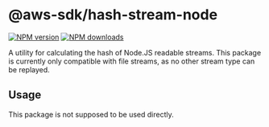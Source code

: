 # @aws-sdk/hash-stream-node

[![NPM version](https://img.shields.io/npm/v/@aws-sdk/hash-stream-node/beta.svg)](https://www.npmjs.com/package/@aws-sdk/hash-stream-node)
[![NPM downloads](https://img.shields.io/npm/dm/@aws-sdk/hash-stream-node.svg)](https://www.npmjs.com/package/@aws-sdk/hash-stream-node)

A utility for calculating the hash of Node.JS readable streams. This package is
currently only compatible with file streams, as no other stream type can be
replayed.

## Usage

This package is not supposed to be used directly.
